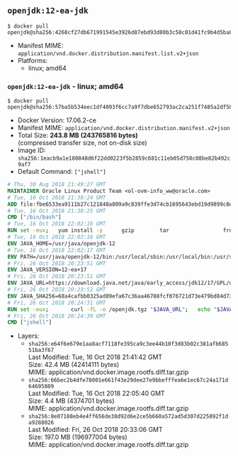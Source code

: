 ## `openjdk:12-ea-jdk`

```console
$ docker pull openjdk@sha256:4268cf27db671991545e3926d87ebd93d80b3c58c01d41fc9b4d5ba8624137c9
```

-	Manifest MIME: `application/vnd.docker.distribution.manifest.list.v2+json`
-	Platforms:
	-	linux; amd64

### `openjdk:12-ea-jdk` - linux; amd64

```console
$ docker pull openjdk@sha256:57ba5b534eec1df4093f6cc7a9f7dbe652793ac2ca251f7485a2df581dfc93c7
```

-	Docker Version: 17.06.2-ce
-	Manifest MIME: `application/vnd.docker.distribution.manifest.v2+json`
-	Total Size: **243.8 MB (243765816 bytes)**  
	(compressed transfer size, not on-disk size)
-	Image ID: `sha256:1eacb9a1e180848d6f22dd0223f5b2859c681c11eb05d750c08be82b492c9af7`
-	Default Command: `["jshell"]`

```dockerfile
# Thu, 30 Aug 2018 21:49:27 GMT
MAINTAINER Oracle Linux Product Team <ol-ovm-info_ww@oracle.com>
# Tue, 16 Oct 2018 21:38:24 GMT
ADD file:fbe6533ea9111b27c121848a809a9c839ffe3d74cb1695643ebd19d9899c8e4e in / 
# Tue, 16 Oct 2018 21:38:25 GMT
CMD ["/bin/bash"]
# Tue, 16 Oct 2018 22:02:16 GMT
RUN set -eux; 	yum install -y 		gzip 		tar 				freetype fontconfig 	; 	rm -rf /var/cache/yum
# Tue, 16 Oct 2018 22:02:16 GMT
ENV JAVA_HOME=/usr/java/openjdk-12
# Tue, 16 Oct 2018 22:02:17 GMT
ENV PATH=/usr/java/openjdk-12/bin:/usr/local/sbin:/usr/local/bin:/usr/sbin:/usr/bin:/sbin:/bin
# Fri, 26 Oct 2018 20:23:51 GMT
ENV JAVA_VERSION=12-ea+17
# Fri, 26 Oct 2018 20:23:51 GMT
ENV JAVA_URL=https://download.java.net/java/early_access/jdk12/17/GPL/openjdk-12-ea+17_linux-x64_bin.tar.gz
# Fri, 26 Oct 2018 20:23:52 GMT
ENV JAVA_SHA256=68a4cafbb0325ad89efa67c36aa46788fcf076721d73e479bd84d735d62ccd1f
# Fri, 26 Oct 2018 20:24:31 GMT
RUN set -eux; 		curl -fL -o /openjdk.tgz "$JAVA_URL"; 	echo "$JAVA_SHA256 */openjdk.tgz" | sha256sum -c -; 	mkdir -p "$JAVA_HOME"; 	tar --extract --file /openjdk.tgz --directory "$JAVA_HOME" --strip-components 1; 	rm /openjdk.tgz; 		ln -sfT "$JAVA_HOME" /usr/java/default; 	ln -sfT "$JAVA_HOME" /usr/java/latest; 	for bin in "$JAVA_HOME/bin/"*; do 		base="$(basename "$bin")"; 		[ ! -e "/usr/bin/$base" ]; 		alternatives --install "/usr/bin/$base" "$base" "$bin" 20000; 	done; 		java -Xshare:dump; 		java --version; 	javac --version
# Fri, 26 Oct 2018 20:24:39 GMT
CMD ["jshell"]
```

-	Layers:
	-	`sha256:e64f6e679e1aa8acf7118fe395ca9c3ee44b10f3d83b02c381afb68551ba3f67`  
		Last Modified: Tue, 16 Oct 2018 21:41:42 GMT  
		Size: 42.4 MB (42414111 bytes)  
		MIME: application/vnd.docker.image.rootfs.diff.tar.gzip
	-	`sha256:66bec2b4dfe78001e661f43e29dee27e9bbefffea6e1ec67c24a171d64695809`  
		Last Modified: Tue, 16 Oct 2018 22:05:40 GMT  
		Size: 4.4 MB (4374701 bytes)  
		MIME: application/vnd.docker.image.rootfs.diff.tar.gzip
	-	`sha256:8e07188eb4e4ff656de38d92d6e2ce5b660a572ad5d307d225892f1da9288026`  
		Last Modified: Fri, 26 Oct 2018 20:33:06 GMT  
		Size: 197.0 MB (196977004 bytes)  
		MIME: application/vnd.docker.image.rootfs.diff.tar.gzip
